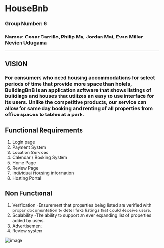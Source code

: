 # **HouseBnb**

### **Group Number: 6**
### **Names: Cesar Carrillo, Philip Ma, Jordan Mai, Evan Miller, Nevien Udugama**


--- 

## **VISION**
### For consumers who need housing accommodations for select periods of time that provide more space than hotels, BuildingBnB is an application software that shows listings of buildings and houses that utilizes an easy to use interface for its users. Unlike the competitive products, our service can allow for same day booking and renting of all properties from office spaces to tables at a park.

## **Functional Requirements**
1. Login page
2. Payment System
3. Location Services
4. Calendar / Booking System
5. Home Page
6. Review Page
7. Individual Housing Information
8. Hosting Portal

## **Non Functional**
1. Verification
   -Ensurement that properties being listed are verified with proper documentation to deter fake listings that could deceive users.
2. Scalability
   -The ability to support an ever expanding list of properties added by users.
3. Advertisement
4. Review system

![image](https://i.imgur.com/gmJnzj1.jpeg)
